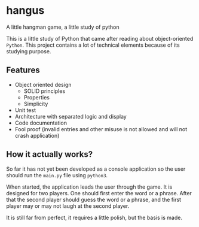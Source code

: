 # hangus
A little hangman game, a little study of python

This is a little study of Python that came after reading about object-oriented 
`Python`. This project contains a lot of technical elements because of its 
studying purpose.

## Features
* Object oriented design
  * SOLID principles
  * Properties
  * Simplicity
* Unit test
* Architecture with separated logic and display
* Code documentation
* Fool proof (invalid entries and other misuse is not allowed and will not 
crash application)

## How it actually works?

So far it has not yet been developed as a console application so the user should
run the `main.py` file using `python3`.

When started, the application leads the user through the game. It is designed 
for two players. One should first enter the word or a phrase. After 
that the second player should guess the word or a phrase, and the first player
may or may not laugh at the second player. 

It is still far from perfect, it requires a little polish, but the basis 
is made.